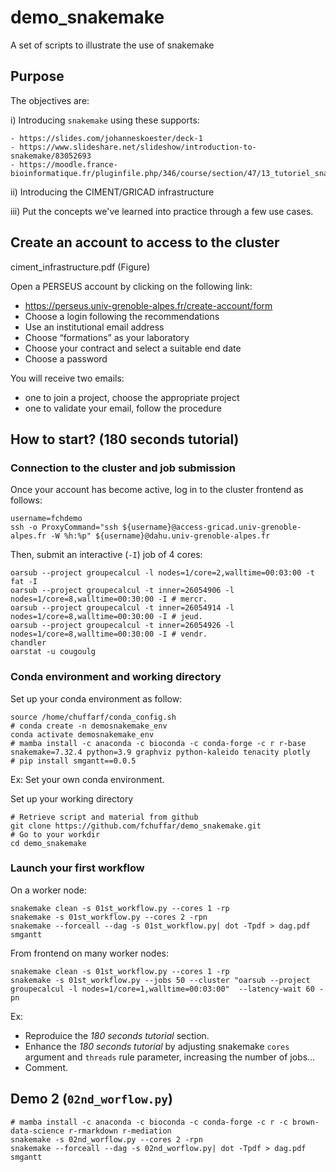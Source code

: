 # demo_snakemake
A set of scripts to illustrate the use of snakemake


## Purpose

The objectives are:

i) Introducing `snakemake` using these supports:

    - https://slides.com/johanneskoester/deck-1
    - https://www.slideshare.net/slideshow/introduction-to-snakemake/83052693
    - https://moodle.france-bioinformatique.fr/pluginfile.php/346/course/section/47/13_tutoriel_snakemake.html#/

ii) Introducing the CIMENT/GRICAD infrastructure

iii) Put the concepts we've learned into practice through a few use cases.


## Create an account to access to the cluster

ciment_infrastructure.pdf (Figure)

Open a PERSEUS account by clicking on the following link:  

  - https://perseus.univ-grenoble-alpes.fr/create-account/form
  - Choose a login following the recommendations
  - Use an institutional email address
  - Choose “formations” as your laboratory
  - Choose your contract and select a suitable end date
  - Choose a password
 
You will receive two emails: 

  - one to join a project, choose the appropriate project
  - one to validate your email, follow the procedure
 

## How to start? (180 seconds tutorial)


### Connection to the cluster and job submission

Once your account has become active, log in to the cluster frontend as follows:

```
username=fchdemo
ssh -o ProxyCommand="ssh ${username}@access-gricad.univ-grenoble-alpes.fr -W %h:%p" ${username}@dahu.univ-grenoble-alpes.fr
```

Then, submit an interactive (`-I`) job of 4 cores:

```
oarsub --project groupecalcul -l nodes=1/core=2,walltime=00:03:00 -t fat -I
oarsub --project groupecalcul -t inner=26054906 -l nodes=1/core=8,walltime=00:30:00 -I # mercr.
oarsub --project groupecalcul -t inner=26054914 -l nodes=1/core=8,walltime=00:30:00 -I # jeud.
oarsub --project groupecalcul -t inner=26054926 -l nodes=1/core=8,walltime=00:30:00 -I # vendr.
chandler
oarstat -u cougoulg
```


### Conda environment and working directory

Set up your conda environment as follow:

```
source /home/chuffarf/conda_config.sh
# conda create -n demosnakemake_env
conda activate demosnakemake_env
# mamba install -c anaconda -c bioconda -c conda-forge -c r r-base snakemake=7.32.4 python=3.9 graphviz python-kaleido tenacity plotly 
# pip install smgantt==0.0.5
```

Ex: Set your own conda environment.

Set up your working directory

```
# Retrieve script and material from github
git clone https://github.com/fchuffar/demo_snakemake.git
# Go to your workdir
cd demo_snakemake
```

### Launch your first workflow

On a worker node:

```
snakemake clean -s 01st_workflow.py --cores 1 -rp
snakemake -s 01st_workflow.py --cores 2 -rpn
snakemake --forceall --dag -s 01st_workflow.py| dot -Tpdf > dag.pdf
smgantt
```

From frontend on many worker nodes:

```
snakemake clean -s 01st_workflow.py --cores 1 -rp
snakemake -s 01st_workflow.py --jobs 50 --cluster "oarsub --project groupecalcul -l nodes=1/core=1,walltime=00:03:00"  --latency-wait 60 -pn
```

Ex: 

  - Reproduice the *180 seconds tutorial* section.
  - Enhance the *180 seconds tutorial* by adjusting snakemake `cores` argument and `threads` rule parameter, increasing the number of jobs... 
  - Comment.
  





## Demo 2 (`02nd_worflow.py`)

```
# mamba install -c anaconda -c bioconda -c conda-forge -c r -c brown-data-science r-rmarkdown r-mediation 
snakemake -s 02nd_worflow.py --cores 2 -rpn
snakemake --forceall --dag -s 02nd_worflow.py| dot -Tpdf > dag.pdf
smgantt
```


### 


